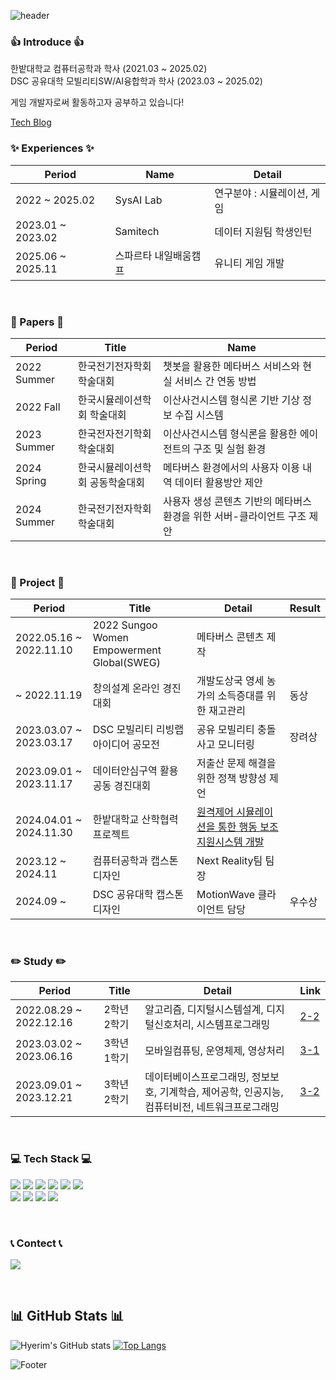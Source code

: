 ![header](https://capsule-render.vercel.app/api?type=waving&&color=timeGradient&height=200&section=header&text=😎%20Hi!%20I'm%20Hyerim%20😎&fontAlignY=40)

### 👍 Introduce 👍
한밭대학교 컴퓨터공학과 학사 (2021.03 ~ 2025.02)  
DSC 공유대학 모빌리티SW/AI융합학과 학사 (2023.03 ~ 2025.02)  
  
게임 개발자로써 활동하고자 공부하고 있습니다!

<a href="https://lhr4426.pages.dev">Tech Blog</a>

### ✨ Experiences ✨  
|Period|Name|Detail|
|---|---|---|
|2022 ~ 2025.02|SysAI Lab|연구분야 : 시뮬레이션, 게임|
|2023.01 ~ 2023.02|Samitech|데이터 지원팀 학생인턴|
|2025.06 ~ 2025.11|스파르타 내일배움캠프|유니티 게임 개발|
<br>

### 📕 Papers 📕 
|Period|Title|Name|
|---|---|---|
|2022 Summer|한국전기전자학회 학술대회|챗봇을 활용한 메타버스 서비스와 현실 서비스 간 연동 방법|
|2022 Fall|한국시뮬레이션학회 학술대회|이산사건시스템 형식론 기반 기상 정보 수집 시스템|
|2023 Summer|한국전자전기학회 학술대회|이산사건시스템 형식론을 활용한 에이전트의 구조 및 실험 환경|
|2024 Spring|한국시뮬레이션학회 공동학술대회|메타버스 환경에서의 사용자 이용 내역 데이터 활용방안 제안|
|2024 Summer|한국전기전자학회 학술대회|사용자 생성 콘텐츠 기반의 메타버스 환경을 위한 서버-클라이언트 구조 제안|
<br>

### 👬 Project 👬
|Period|Title|Detail|Result|
|---|---|---|---|
|2022.05.16 ~ 2022.11.10|2022 Sungoo Women Empowerment Global(SWEG)|메타버스 콘텐츠 제작||
|~ 2022.11.19|창의설계 온라인 경진대회|개발도상국 영세 농가의 소득증대를 위한 재고관리|동상|
|2023.03.07 ~ 2023.03.17|DSC 모빌리티 리빙랩 아이디어 공모전|공유 모빌리티 충돌사고 모니터링|장려상|
|2023.09.01 ~ 2023.11.17|데이터안심구역 활용 공동 경진대회|저출산 문제 해결을 위한 정책 방향성 제언||
|2024.04.01 ~ 2024.11.30|한밭대학교 산학협력프로젝트|[원격제어 시뮬레이션을 통한 행동 보조 지원시스템 개발](https://github.com/lhr4426/RoutingSim)||
|2023.12 ~ 2024.11|컴퓨터공학과 캡스톤디자인|Next Reality팀 팀장||
|2024.09 ~ |DSC 공유대학 캡스톤디자인|MotionWave 클라이언트 담당|우수상|
<br>

### ✏️ Study ✏️
|Period|Title|Detail|Link|
|---|---|---|---|
|2022.08.29 ~ 2022.12.16|2학년 2학기|알고리즘, 디지털시스템설계, 디지털신호처리, 시스템프로그래밍|<a href="https://github.com/lhr4426/2-2">2-2</a>|
|2023.03.02 ~ 2023.06.16|3학년 1학기|모바일컴퓨팅, 운영체제, 영상처리|<a href="https://github.com/lhr4426/3-1">3-1</a>|
|2023.09.01 ~ 2023.12.21|3학년 2학기|데이터베이스프로그래밍, 정보보호, 기계학습, 제어공학, 인공지능, 컴퓨터비전, 네트워크프로그래밍|<a href="https://github.com/lhr4426/3-2">3-2</a>|
<br>

### 💻 Tech Stack 💻
<p> 
  <img src="https://img.shields.io/badge/Python-3776AB?style=flat-square&logo=Python&logoColor=white"/>
  <img src="https://img.shields.io/badge/C-A8B9CC?style=flat-square&logo=C&logoColor=white"/>
  <img src="https://img.shields.io/badge/C++-00599C?style=flat-square&logo=C%2B%2B&logoColor=white"/>
  <img src="https://img.shields.io/badge/Csharp-512BD4?style=flat-square&logo=Csharp&logoColor=white"/>
  <img src="https://img.shields.io/badge/Unity-000000?style=flat-square&logo=Unity&logoColor=white"/>
  <img src="https://img.shields.io/badge/Unreal-000000?style=flat-square&logo=Unreal&logoColor=white"/>
  <br>
  <img src="https://img.shields.io/badge/Java-C70D2C?style=flat-square&logo=Java&logoColor=white"/>
  <img src ="https://img.shields.io/badge/HTML5-E34F26.svg?&style=flat-square&logo=HTML5&logoColor=white"/>
  <img src ="https://img.shields.io/badge/CSS3-1572B6.svg?&style=flat-square&logo=CSS3&logoColor=white"/>
  <img src ="https://img.shields.io/badge/Spring-6DB33F.svg?&style=flat-square&logo=Spring&logoColor=white"/>
</p>
<br>

### 📞 Contect 📞
<p> 
  <a href="mailto:lhr4426@naver.com"><img src="https://img.shields.io/badge/Gmail-d14836?style=flat-square&logo=Gmail&logoColor=white&link=lhr4426@naver.com"/></a>
</p>
<br>

## 📊 GitHub Stats 📊
![Hyerim's GitHub stats](https://github-readme-stats.vercel.app/api?username=lhr4426&show_icons=true&theme=nord)
[![Top Langs](https://github-readme-stats.vercel.app/api/top-langs/?username=lhr4426&layout=compact&theme=nord)](https://github.com/anuraghazra/github-readme-stats)
<br>

![Footer](https://capsule-render.vercel.app/api?type=waving&color=timeGradient&height=150&section=footer)

